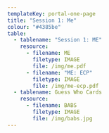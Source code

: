 ```yaml
---
templateKey: portal-one-page
title: "Session 1: Me"
colour: "#4385be"
table:
  - tablename: "Session 1: ME"
    resource:
      - filename: ME
        filetype: IMAGE
        file: /img/me.pdf
      - filename: "ME: ECP"
        filetype: IMAGE
        file: /img/me-ecp.pdf
  - tablename: Guess Who Cards
    resource:
      - filename: BABS
        filetype: IMAGE
        file: /img/babs.jpg
---
```

